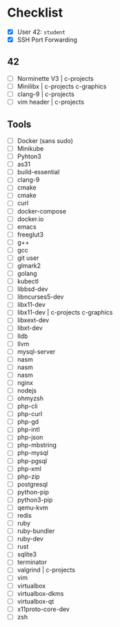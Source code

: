 # Checklist

- [x] User 42: `student`
- [x] SSH Port Forwarding 

## 42
- [ ] Norminette V3 | c-projects
- [ ] Minilibx | c-projects c-graphics
- [ ] clang-9 | c-projects
- [ ] vim header | c-projects

## Tools
- [ ] Docker (sans sudo)
- [ ] Minikube
- [ ] Pyhton3
- [ ] as31
- [ ] build-essential
- [ ] clang-9
- [ ] cmake
- [ ] cmake
- [ ] curl
- [ ] docker-compose
- [ ] docker.io
- [ ] emacs
- [ ] freeglut3
- [ ] g++
- [ ] gcc
- [ ] git user
- [ ] glmark2
- [ ] golang
- [ ] kubectl
- [ ] libbsd-dev
- [ ] libncurses5-dev
- [ ] libx11-dev
- [ ] libx11-dev | c-projects c-graphics
- [ ] libxext-dev
- [ ] libxt-dev
- [ ] lldb
- [ ] llvm
- [ ] mysql-server
- [ ] nasm
- [ ] nasm
- [ ] nasm
- [ ] nginx
- [ ] nodejs
- [ ] ohmyzsh
- [ ] php-cli
- [ ] php-curl
- [ ] php-gd
- [ ] php-intl
- [ ] php-json
- [ ] php-mbstring
- [ ] php-mysql
- [ ] php-pgsql
- [ ] php-xml
- [ ] php-zip
- [ ] postgresql
- [ ] python-pip
- [ ] python3-pip
- [ ] qemu-kvm
- [ ] redis
- [ ] ruby
- [ ] ruby-bundler
- [ ] ruby-dev
- [ ] rust
- [ ] sqlite3
- [ ] terminator
- [ ] valgrind | c-projects
- [ ] vim
- [ ] virtualbox
- [ ] virtualbox-dkms
- [ ] virtualbox-qt
- [ ] x11proto-core-dev
- [ ] zsh
